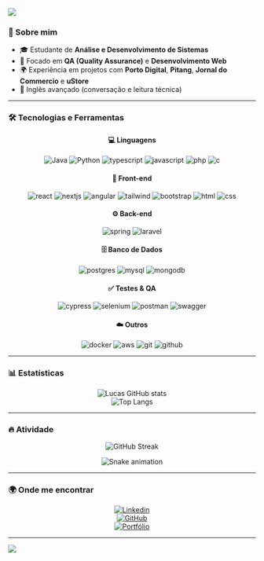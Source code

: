 <!-- Banner animado -->
<img src="https://capsule-render.vercel.app/api?type=waving&color=0:FF6B00,100:FFB800&height=180&section=header&text=Olá!%20Eu%20sou%20Lucas%20Cantarelli%20👋&fontSize=30&fontColor=fff&animation=fadeIn&fontAlignY=35"/>

<!-- Sobre mim -->
### 🚀 Sobre mim
- 🎓 Estudante de **Análise e Desenvolvimento de Sistemas**
- 🔎 Focado em **QA (Quality Assurance)** e **Desenvolvimento Web**
- 🌍 Experiência em projetos com **Porto Digital**, **Pitang**, **Jornal do Commercio** e **uStore**
- 💬 Inglês avançado (conversação e leitura técnica)

---

### 🛠️ Tecnologias e Ferramentas

<div align="center">
  
#### 💻 Linguagens
![Java](https://skillicons.dev/icons?i=java)
![Python](https://skillicons.dev/icons?i=python)
![typescript](https://skillicons.dev/icons?i=typescript)
![javascript](https://skillicons.dev/icons?i=javascript)
![php](https://skillicons.dev/icons?i=php)
![c](https://skillicons.dev/icons?i=c)

#### 🎨 Front-end
![react](https://skillicons.dev/icons?i=react)
![nextjs](https://skillicons.dev/icons?i=nextjs)
![angular](https://skillicons.dev/icons?i=angular)
![tailwind](https://skillicons.dev/icons?i=tailwind)
![bootstrap](https://skillicons.dev/icons?i=bootstrap)
![html](https://skillicons.dev/icons?i=html)
![css](https://skillicons.dev/icons?i=css)

#### ⚙️ Back-end
![spring](https://skillicons.dev/icons?i=spring)
![laravel](https://skillicons.dev/icons?i=laravel)

#### 🗄️ Banco de Dados
![postgres](https://skillicons.dev/icons?i=postgres)
![mysql](https://skillicons.dev/icons?i=mysql)
![mongodb](https://skillicons.dev/icons?i=mongodb)

#### ✅ Testes & QA
![cypress](https://skillicons.dev/icons?i=cypress)
![selenium](https://skillicons.dev/icons?i=selenium)
![postman](https://skillicons.dev/icons?i=postman)
![swagger](https://skillicons.dev/icons?i=swagger)
  
#### ☁️ Outros
![docker](https://skillicons.dev/icons?i=docker)
![aws](https://skillicons.dev/icons?i=aws)
![git](https://skillicons.dev/icons?i=git)
![github](https://skillicons.dev/icons?i=github)

</div>

---

### 📊 Estatísticas

<div align="center">
  
![Lucas GitHub stats](https://github-readme-stats.vercel.app/api?username=cantalusto&show_icons=true&theme=radical)  
![Top Langs](https://github-readme-stats.vercel.app/api/top-langs/?username=cantalusto&layout=compact&theme=radical)  

</div>

---


### 🔥 Atividade

<div align="center">

![GitHub Streak](https://github-readme-streak-stats.herokuapp.com?user=cantalusto&theme=radical&date_format=j%20M%5B%20Y%5D)



![Snake animation](https://github.com/cantalusto/cantalusto/blob/output/github-contribution-grid-snake.svg)


</div>


---

### 🌍 Onde me encontrar

<div align="center">

[![Linkedin](https://img.shields.io/badge/LinkedIn-0077B5?style=for-the-badge&logo=linkedin&logoColor=white)](https://www.linkedin.com/in/lucas-cantarelli-lustosa-aab5492ba/)  
[![GitHub](https://img.shields.io/badge/GitHub-181717?style=for-the-badge&logo=github&logoColor=white)](https://github.com/cantalusto)  
[![Portfólio](https://img.shields.io/badge/Portfólio-000000?style=for-the-badge&logo=vercel&logoColor=white)](https://meuportifolio-five-omega.vercel.app/)

</div>

---

<!-- Rodapé animado -->
<img src="https://capsule-render.vercel.app/api?type=waving&color=0:FF6B00,100:FFB800&height=120&section=footer"/>
